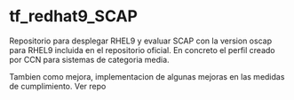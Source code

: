 # tf_redhat9_SCAP
Repositorio para desplegar RHEL9 y evaluar SCAP con la version oscap para RHEL9 incluida en el repositorio oficial.
En concreto el perfil creado por CCN para sistemas de categoria media.

Tambien como mejora, implementacion de algunas mejoras en las medidas de cumplimiento. Ver repo 
